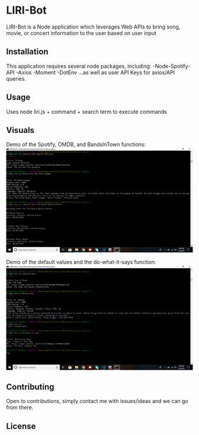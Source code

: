 # LIRI-Bot

LIRI-Bot is a Node application which leverages Web APIs to bring song, movie, or concert information to the user based on user input

## Installation

This application requires several node packages, including:
-Node-Spotify-API
-Axios
-Moment
-DotEnv
...as well as user API Keys for axios/API queries.


## Usage
Uses node liri.js + command + search term to execute commands

## Visuals

Demo of the Spotify, OMDB, and BandsInTown functions:
![](images/Screenshot%20(27).png)

Demo of the default values and the do-what-it-says function:
![](images/Screenshot%20(28).png)
  
## Contributing
Open to contributions, simply contact me with issues/ideas and we can go from there.

## License
